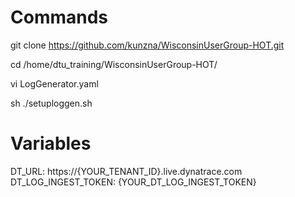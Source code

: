 # Commands

git clone https://github.com/kunzna/WisconsinUserGroup-HOT.git

cd /home/dtu_training/WisconsinUserGroup-HOT/

vi LogGenerator.yaml

sh ./setuploggen.sh

# Variables

DT_URL:  https://{YOUR_TENANT_ID}.live.dynatrace.com
DT_LOG_INGEST_TOKEN:  {YOUR_DT_LOG_INGEST_TOKEN}
